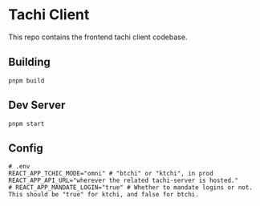 # Tachi Client

This repo contains the frontend tachi client codebase.

## Building

```
pnpm build
```

## Dev Server

```
pnpm start
```

## Config

```
# .env
REACT_APP_TCHIC_MODE="omni" # "btchi" or "ktchi", in prod
REACT_APP_API_URL="wherever the related tachi-server is hosted."
# REACT_APP_MANDATE_LOGIN="true" # Whether to mandate logins or not. This should be "true" for ktchi, and false for btchi.
```

